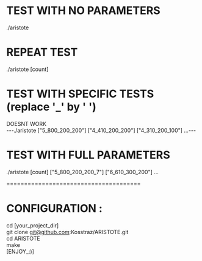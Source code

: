 # TEST WITH NO PARAMETERS
./aristote

# REPEAT TEST
./aristote [count]

# TEST WITH SPECIFIC TESTS (replace '_' by ' ')
DOESNT WORK                                                                                    <br />
---./aristote ["5_800_200_200"] ["4_410_200_200"] ["4_310_200_100"] ...---

# TEST WITH FULL PARAMETERS
./aristote [count] ["5_800_200_200_7"] ["6_610_300_200"] ...


======================================


# CONFIGURATION :
cd [your_project_dir]                                             <br />
git clone git@github.com:Kosstraz/ARISTOTE.git                    <br />
cd ARISTOTE                                                       <br />
make                                                              <br />
[ENJOY_:)]
